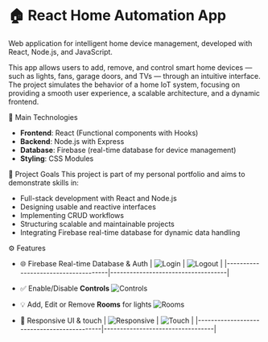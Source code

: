 # 🏠 React Home Automation App

Web application for intelligent home device management, developed with React, Node.js, and JavaScript.

This app allows users to add, remove, and control smart home devices — such as lights, fans, garage doors, and TVs — through an intuitive interface.
The project simulates the behavior of a home IoT system, focusing on providing a smooth user experience, a scalable architecture, and a dynamic frontend.

🚀 Main Technologies
- **Frontend**: React (Functional components with Hooks)
- **Backend**: Node.js with Express
- **Database**: Firebase (real-time database for device management)
- **Styling**: CSS Modules

🎯 Project Goals
This project is part of my personal portfolio and aims to demonstrate skills in:

- Full-stack development with React and Node.js
- Designing usable and reactive interfaces
- Implementing CRUD workflows
- Structuring scalable and maintainable projects
- Integrating Firebase real-time database for dynamic data handling

⚙️ Features
- 🌐 Firebase Real-time Database & Auth
    | ![Login](public/assets/login.gif)    | ![Logout](public/assets/logout.gif) |
    |-------------------------------------|------------------------------------|

- ✅ Enable/Disable **Controls**
    ![Controls](public/assets/controls.gif)

- 💡  Add, Edit or Remove **Rooms** for lights
    ![Rooms](public/assets/rooms.gif)

- 📱  Responsive UI & touch
    | ![Responsive](public/assets/responsive.gif) | ![Touch](public/assets/touch.gif) |
    |--------------------------------------------|----------------------------------|

